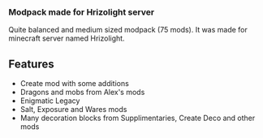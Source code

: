 ### Modpack made for Hrizolight server

Quite balanced and medium sized modpack (75 mods). It was made for minecraft server named Hrizolight.

## Features

- Create mod with some additions
- Dragons and mobs from Alex's mods
- Enigmatic Legacy
- Salt, Exposure and Wares mods
- Many decoration blocks from Supplimentaries, Create Deco and other mods

